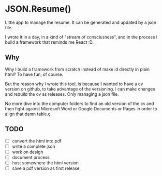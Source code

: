 # JSON.Resume()

Little app to manage the resume. It can be generated and updated by a json file.

I wrote it in a day, in a kind of "stream of consciusness", and in the process I build a framework that reminds me React :D.

## Why
Why I build a framework from scratch instead of make id directly in plain html?
To have fun, of course.

But the reason why I wrote this tool, is because I wanted to have a cv version on github, to take advantage of the versioning. I can make changes and rebuild the cv as releases. Only managing a json file.

No more dive into the computer folders to find an old version of the cv and then fight against Microsoft Word or Google Documents or Pages in order to align that damn table.ç

## TODO
- [ ] convert the html into pdf
- [ ] write a complete json
- [ ] work on design
- [ ] document process 
- [ ] host somewhere the html version
- [ ] save a pdf version as first release